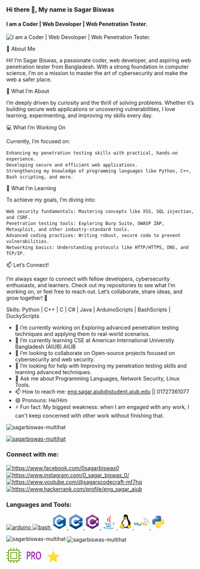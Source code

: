 ### Hi there 👋, My name is Sagar Biswas
#### I am a Coder | Web Devoloper | Web Penetration Tester. 
![I am a Coder | Web Devoloper | Web Penetration Tester. ](https://imgur.com/R358HbT)

👋 About Me

Hi! I’m Sagar Biswas, a passionate coder, web developer, and aspiring web penetration tester from Bangladesh. With a strong foundation in computer science, I’m on a mission to master the art of cybersecurity and make the web a safer place.

🌟 What I’m About

I’m deeply driven by curiosity and the thrill of solving problems. Whether it’s building secure web applications or uncovering vulnerabilities, I love learning, experimenting, and improving my skills every day.

💻 What I’m Working On

Currently, I’m focused on:

    Enhancing my penetration testing skills with practical, hands-on experience.
    Developing secure and efficient web applications.
    Strengthening my knowledge of programming languages like Python, C++, Bash scripting, and more.

🌱 What I’m Learning

To achieve my goals, I’m diving into:

    Web security fundamentals: Mastering concepts like XSS, SQL injection, and CSRF.
    Penetration testing tools: Exploring Burp Suite, OWASP ZAP, Metasploit, and other industry-standard tools.
    Advanced coding practices: Writing robust, secure code to prevent vulnerabilities.
    Networking basics: Understanding protocols like HTTP/HTTPS, DNS, and TCP/IP.

📫 Let’s Connect!

I’m always eager to connect with fellow developers, cybersecurity enthusiasts, and learners. Check out my repositories to see what I’m working on, or feel free to reach out. Let’s collaborate, share ideas, and grow together! 🚀

Skills: Python | C++ | C | C# | Java | ArduinoScripts | BashScripts | DuckyScripts

- 🔭 I’m currently working on Exploring advanced penetration testing techniques and applying them to real-world scenarios. 
- 🌱 I’m currently learning CSE at American International University Bangladesh (AIUB).AIUB  
- 👯 I’m looking to collaborate on Open-source projects focused on cybersecurity and web security. 
- 🤔 I’m looking for help with Improving my penetration testing skills and learning advanced techniques. 
- 💬 Ask me about Programming Languages, Network Security, Linux Tools. 
- 📫 How to reach me: eng.sagar.aiub@student.aiub.edu || 01727361077 
- 😄 Pronouns: He/Him 
- ⚡ Fun fact: My biggest weakness: when I am engaged with any work, I can't keep concerned with other work without finishing that. 


<p align="left"> <img src="https://komarev.com/ghpvc/?username=sagarbiswas-multihat&label=Profile%20views&color=0e75b6&style=flat" alt="sagarbiswas-multihat" /> </p>

<p align="left"> <a href="https://github.com/ryo-ma/github-profile-trophy"><img src="https://github-profile-trophy.vercel.app/?username=sagarbiswas-multihat" alt="sagarbiswas-multihat" /></a> </p>

<h3 align="left">Connect with me:</h3>
<p align="left">
<!-- <a href="https://linkedin.com/in/[{(https://www.facebook.com/0sagarbiswas0)}]" target="blank"><img align="center" src="https://raw.githubusercontent.com/rahuldkjain/github-profile-readme-generator/master/src/images/icons/Social/linked-in-alt.svg" alt="[{(https://www.facebook.com/0sagarbiswas0)}]" height="30" width="40" /></a> -->
<a href="https://fb.com/https://www.facebook.com/0sagarbiswas0" target="blank"><img align="center" src="https://raw.githubusercontent.com/rahuldkjain/github-profile-readme-generator/master/src/images/icons/Social/facebook.svg" alt="https://www.facebook.com/0sagarbiswas0" height="30" width="40" /></a>
<a href="https://instagram.com/https://www.instagram.com/0_sagar_biswas_0/" target="blank"><img align="center" src="https://raw.githubusercontent.com/rahuldkjain/github-profile-readme-generator/master/src/images/icons/Social/instagram.svg" alt="https://www.instagram.com/0_sagar_biswas_0/" height="30" width="40" /></a>
<a href="https://www.youtube.com/c/https://www.youtube.com/@sagarscodecraft-mf7hq" target="blank"><img align="center" src="https://raw.githubusercontent.com/rahuldkjain/github-profile-readme-generator/master/src/images/icons/Social/youtube.svg" alt="https://www.youtube.com/@sagarscodecraft-mf7hq" height="30" width="40" /></a>
<a href="https://www.hackerrank.com/https://www.hackerrank.com/profile/eng_sagar_aiub" target="blank"><img align="center" src="https://raw.githubusercontent.com/rahuldkjain/github-profile-readme-generator/master/src/images/icons/Social/hackerrank.svg" alt="https://www.hackerrank.com/profile/eng_sagar_aiub" height="30" width="40" /></a>
<!-- <a href="https://www.hackthebox.com/[{(https://www.facebook.com/0sagarbiswas0)}]" target="blank"><img align="center" src="https://raw.githubusercontent.com/rahuldkjain/github-profile-readme-generator/master/src/images/icons/Social/hackerearth.svg" alt="[{(https://www.facebook.com/0sagarbiswas0)}]" height="30" width="40" /></a> -->
</p>

<h3 align="left">Languages and Tools:</h3>
<p align="left"> <a href="https://www.arduino.cc/" target="_blank" rel="noreferrer"> <img src="https://cdn.worldvectorlogo.com/logos/arduino-1.svg" alt="arduino" width="40" height="40"/> </a> <a href="https://www.gnu.org/software/bash/" target="_blank" rel="noreferrer"> <img src="https://www.vectorlogo.zone/logos/gnu_bash/gnu_bash-icon.svg" alt="bash" width="40" height="40"/> </a> <a href="https://www.cprogramming.com/" target="_blank" rel="noreferrer"> <img src="https://raw.githubusercontent.com/devicons/devicon/master/icons/c/c-original.svg" alt="c" width="40" height="40"/> </a> <a href="https://www.w3schools.com/cpp/" target="_blank" rel="noreferrer"> <img src="https://raw.githubusercontent.com/devicons/devicon/master/icons/cplusplus/cplusplus-original.svg" alt="cplusplus" width="40" height="40"/> </a> <a href="https://www.w3schools.com/cs/" target="_blank" rel="noreferrer"> <img src="https://raw.githubusercontent.com/devicons/devicon/master/icons/csharp/csharp-original.svg" alt="csharp" width="40" height="40"/> </a> <a href="https://www.java.com" target="_blank" rel="noreferrer"> <img src="https://raw.githubusercontent.com/devicons/devicon/master/icons/java/java-original.svg" alt="java" width="40" height="40"/> </a> <a href="https://www.linux.org/" target="_blank" rel="noreferrer"> <img src="https://raw.githubusercontent.com/devicons/devicon/master/icons/linux/linux-original.svg" alt="linux" width="40" height="40"/> </a> <a href="https://www.mysql.com/" target="_blank" rel="noreferrer"> <img src="https://raw.githubusercontent.com/devicons/devicon/master/icons/mysql/mysql-original-wordmark.svg" alt="mysql" width="40" height="40"/> </a> <a href="https://www.python.org" target="_blank" rel="noreferrer"> <img src="https://raw.githubusercontent.com/devicons/devicon/master/icons/python/python-original.svg" alt="python" width="40" height="40"/> </a> </p>

<p><img align="left" src="https://github-readme-stats.vercel.app/api/top-langs?username=sagarbiswas-multihat&show_icons=true&locale=en&layout=compact" alt="sagarbiswas-multihat" /></p>

<p>&nbsp;<img align="center" src="https://github-readme-stats.vercel.app/api?username=sagarbiswas-multihat&show_icons=true&locale=en" alt="sagarbiswas-multihat" /></p>

<a href='https://docs.github.com/en/developers'><img src='https://raw.githubusercontent.com/acervenky/animated-github-badges/master/assets/devbadge.gif' width='40' height='40'></a> <a href='https://github.com/pricing'><img src='https://raw.githubusercontent.com/acervenky/animated-github-badges/master/assets/pro.gif' width='40' height='40'></a> <a href='https://stars.github.com/'><img src='https://raw.githubusercontent.com/acervenky/animated-github-badges/master/assets/starbadge.gif' width='35' height='35'></a> 

